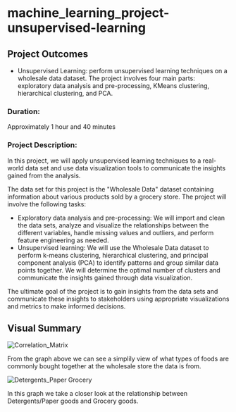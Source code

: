 # machine_learning_project-unsupervised-learning

## Project Outcomes
- Unsupervised Learning: perform unsupervised learning techniques on a wholesale data dataset. The project involves four main parts: exploratory data analysis and pre-processing, KMeans clustering, hierarchical clustering, and PCA.
### Duration:
Approximately 1 hour and 40 minutes
### Project Description:
In this project, we will apply unsupervised learning techniques to a real-world data set and use data visualization tools to communicate the insights gained from the analysis.

The data set for this project is the "Wholesale Data" dataset containing information about various products sold by a grocery store.
The project will involve the following tasks:

-	Exploratory data analysis and pre-processing: We will import and clean the data sets, analyze and visualize the relationships between the different variables, handle missing values and outliers, and perform feature engineering as needed.
-	Unsupervised learning: We will use the Wholesale Data dataset to perform k-means clustering, hierarchical clustering, and principal component analysis (PCA) to identify patterns and group similar data points together. We will determine the optimal number of clusters and communicate the insights gained through data visualization.

The ultimate goal of the project is to gain insights from the data sets and communicate these insights to stakeholders using appropriate visualizations and metrics to make informed decisions.

## Visual Summary

![Correlation_Matrix](https://github.com/user-attachments/assets/40992a79-7b0f-4852-b54a-abe4fab7481f)

From the graph above we can see a simplily view of what types of foods are commonly bought together at the wholesale store the data is from.


![Detergents_Paper Grocery](https://github.com/user-attachments/assets/ae3aa87f-de17-470c-8a57-2b09c4aef75b)

In this graph we take a closer look at the relationship between Detergents/Paper goods and Grocery goods.



